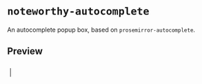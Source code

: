 # `noteworthy-autocomplete`

An autocomplete popup box, based on `prosemirror-autocomplete`.

## Preview

![noteworthy-autocomplete](img/noteworthy-autocomplete.gif)
